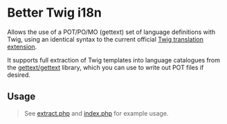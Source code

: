 Better Twig i18n
======

Allows the use of a POT/PO/MO (gettext) set of language definitions with Twig, using an identical syntax to the current
official [Twig translation extension](https://github.com/symfony/twig-bridge).

It supports full extraction of Twig templates into language catalogues from the 
[gettext/gettext](https://github.com/php-gettext/Gettext) library, which you can use to write out POT files if desired.
 
 ## Usage
 
 > See [extract.php](example/extract.php) and [index.php](example/index.php) for example usage.


